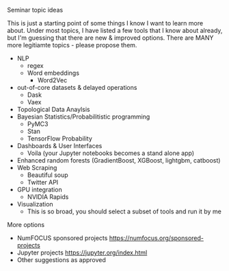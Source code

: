 Seminar topic ideas

This is just a starting point of some things I know I want to learn more about.  Under most topics, I have listed a few tools that I know about already, but I'm guessing that there are new & improved options.  There are MANY more legitiamte topics - please propose them.


- NLP
  - regex
  - Word embeddings
    - Word2Vec
- out-of-core datasets & delayed operations
  - Dask
  - Vaex
- Topological Data Anaylsis
- Bayesian Statistics/Probabilitistic programming
  - PyMC3
  - Stan
  - TensorFlow Probability
- Dashboards & User Interfaces
  - Voila (your Jupyter notebooks becomes a stand alone app)
- Enhanced random forests (GradientBoost, XGBoost, lightgbm, catboost)
- Web Scraping
  - Beautiful soup
  - Twitter API
- GPU integration
  - NVIDIA Rapids
- Visualization
  - This is so broad, you should select a subset of tools and run it by me
  

More options
- NumFOCUS sponsored projects https://numfocus.org/sponsored-projects
- Jupyter projects https://jupyter.org/index.html
- Other suggestions as approved
